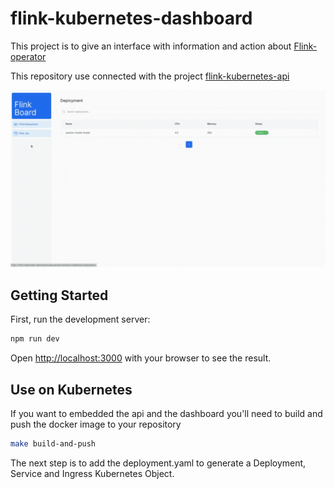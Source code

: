 # flink-kubernetes-dashboard

This project is to give an interface with information and action about [Flink-operator](https://github.com/apache/flink-kubernetes-operator)

This repository use  connected with the project [flink-kubernetes-api](https://github.com/EnzoDechaene/flink-kubernetes-api)


![](docs/assets/presentation-dashboard.gif)

## Getting Started

First, run the development server:

```bash
npm run dev
```

Open [http://localhost:3000](http://localhost:3000) with your browser to see the result.

## Use on Kubernetes

If you want to embedded the api and the dashboard you'll need to build and push the docker image to your repository

```bash
make build-and-push
```

The next step is to add the deployment.yaml to generate a Deployment, Service and Ingress Kubernetes Object.
